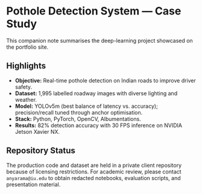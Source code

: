 # Pothole Detection System — Case Study

This companion note summarises the deep-learning project showcased on the portfolio site.

## Highlights

- **Objective:** Real-time pothole detection on Indian roads to improve driver safety.
- **Dataset:** 1,995 labelled roadway images with diverse lighting and weather.
- **Model:** YOLOv5m (best balance of latency vs. accuracy); precision/recall tuned through anchor optimisation.
- **Stack:** Python, PyTorch, OpenCV, Albumentations.
- **Results:** 82% detection accuracy with 30 FPS inference on NVIDIA Jetson Xavier NX.

## Repository Status

The production code and dataset are held in a private client repository because of licensing restrictions. For academic review, please contact `anyarama@iu.edu` to obtain redacted notebooks, evaluation scripts, and presentation material.
